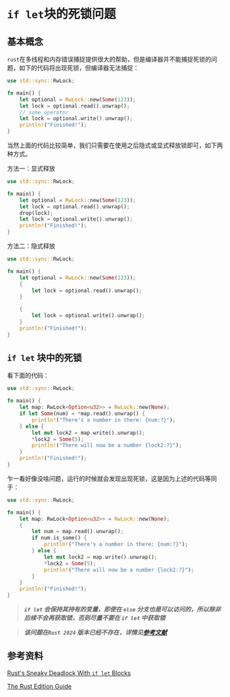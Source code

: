 # `if let`块的死锁问题

## 基本概念

`rust`在多线程和内存错误捕捉提供很大的帮助，但是编译器并不能捕捉死锁的问题，如下的代码将出现死锁，但编译器无法捕捉：

```rust
use std::sync::RwLock;

fn main() {
    let optional = RwLock::new(Some(123));
    let lock = optional.read().unwrap();
    // some operator
    let lock = optional.write().unwrap();
    println!("Finished!");
}
```

当然上面的代码比较简单，我们只需要在使用之后隐式或显式释放锁即可，如下两种方式。

方法一：显式释放

```rust
use std::sync::RwLock;

fn main() {
    let optional = RwLock::new(Some(123));
    let lock = optional.read().unwrap();
    drop(lock);
    let lock = optional.write().unwrap();
    println!("Finished!");
}
```

方法二：隐式释放

```rust
use std::sync::RwLock;

fn main() {
    let optional = RwLock::new(Some(123));
    {
        let lock = optional.read().unwrap();
    }

    {
        let lock = optional.write().unwrap();
    }
    println!("Finished!");
}
```

## `if let` 块中的死锁

看下面的代码：

```rust
use std::sync::RwLock;

fn main() {
    let map: RwLock<Option<u32>> = RwLock::new(None);
    if let Some(num) = *map.read().unwrap() {
        println!("There's a number in there: {num:?}");
    } else {
        let mut lock2 = map.write().unwrap();
        *lock2 = Some(5);
        println!("There will now be a number {lock2:?}");
    }
    println!("Finished!");
}
```

乍一看好像没啥问题，运行的时候就会发现出现死锁，这是因为上述的代码等同于：

```rust
use std::sync::RwLock;

fn main() {
    let map: RwLock<Option<u32>> = RwLock::new(None);
    {
        let num = map.read().unwrap();
        if num.is_some() {
            println!("There's a number in there: {num:?}");
        } else {
            let mut lock2 = map.write().unwrap();
            *lock2 = Some(5);
            println!("There will now be a number {lock2:?}");
        }
    }
    println!("Finished!");
}
```

>***`if let` 会保持其持有的变量，即使在 `else` 分支也是可以访问的，所以除非后续不会再获取锁，否则尽量不要在 `if let` 中获取锁***

>***该问题在`Rust 2024` 版本已经不存在，详情见[参考文献](https://doc.rust-lang.org/nightly/edition-guide/rust-2024/temporary-if-let-scope.html)***

## 参考资料

[Rust's Sneaky Deadlock With `if let` Blocks](https://brooksblog.bearblog.dev/rusts-sneaky-deadlock-with-if-let-blocks/)

[The Rust Edition Guide](https://doc.rust-lang.org/nightly/edition-guide/rust-2024/temporary-if-let-scope.html)
